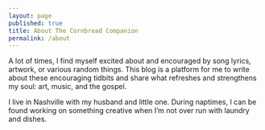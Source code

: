 ```yaml
---
layout: page
published: true
title: About The Cornbread Companion
permalink: /about
---
```

A lot of times, I find myself excited about and encouraged by song lyrics, artwork, or various random things. This blog is a platform for me to write about these encouraging tidbits and share what refreshes and strengthens my soul: art, music, and the gospel.

I live in Nashville with my husband and little one. During naptimes, I can be found working on something creative when I’m not over run with laundry and dishes.
